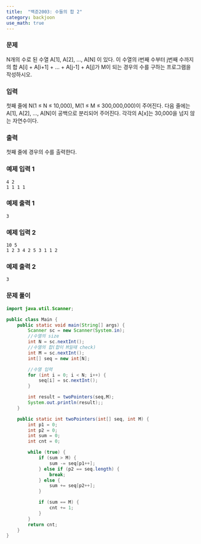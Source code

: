 ```yaml
---
title:  "백준2003: 수들의 합 2"
category: backjoon
use_math: true
---
```




### 문제

N개의 수로 된 수열 A[1], A[2], …, A[N] 이 있다. 이 수열의 i번째 수부터 j번째 수까지의 합 A[i] + A[i+1] + … + A[j-1] + A[j]가 M이 되는 경우의 수를 구하는 프로그램을 작성하시오.

### 입력

첫째 줄에 N(1 ≤ N ≤ 10,000), M(1 ≤ M ≤ 300,000,000)이 주어진다. 다음 줄에는 A[1], A[2], …, A[N]이 공백으로 분리되어 주어진다. 각각의 A[x]는 30,000을 넘지 않는 자연수이다.

### 출력

첫째 줄에 경우의 수를 출력한다.

### 예제 입력 1

```
4 2
1 1 1 1
```

### 예제 출력 1

```
3
```

### 예제 입력 2

```
10 5
1 2 3 4 2 5 3 1 1 2
```

### 예제 출력 2

```
3
```





### 문제 풀이

```java
import java.util.Scanner;

public class Main {
    public static void main(String[] args) {
        Scanner sc = new Scanner(System.in);
        //수열의 size
        int N = sc.nextInt();
        //수열의 합(합이 M일때 check)
        int M = sc.nextInt();
        int[] seq = new int[N];

        //수열 입력
        for (int i = 0; i < N; i++) {
            seq[i] = sc.nextInt();
        }

        int result = twoPointers(seq,M);
        System.out.println(result);;
    }

    public static int twoPointers(int[] seq, int M) {
        int p1 = 0;
        int p2 = 0;
        int sum = 0;
        int cnt = 0;

        while (true) {
            if (sum > M) {
                sum -= seq[p1++];
            } else if (p2 == seq.length) {
                break;
            } else {
                sum += seq[p2++];
            }

            if (sum == M) {
                cnt += 1;
            }
        }
        return cnt;
    }
}
```


